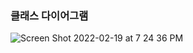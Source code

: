 ### 클래스 다이어그램

![Screen Shot 2022-02-19 at 7 24 36 PM](https://user-images.githubusercontent.com/44223292/154842794-ac184b26-e853-4dfa-9947-15ff8ca4542a.png)
